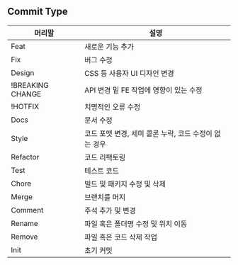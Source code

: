 ## Commit Type
|머리말|설명|
|---|---|
|Feat|새로운 기능 추가|
|Fix|버그 수정|
|Design|CSS 등 사용자 UI 디자인 변경|
|!BREAKING CHANGE|API 변경 밑 FE 작업에 영향이 있는 수정|
|!HOTFIX|치명적인 오류 수정|
|Docs|문서 수정|
|Style|코드 포맷 변경, 세미 콜론 누락, 코드 수정이 없는 경우|
|Refactor|코드 리팩토링|
|Test|테스트 코드|
|Chore|빌드 및 패키지 수정 및 삭제|
|Merge|브랜치를 머지|
|Comment|주석 추가 및 변경|
|Rename|파일 혹은 폴더명 수정 및 위치 이동|
|Remove|파일 혹은 코드 삭제 작업|
|Init|초기 커밋|<br />